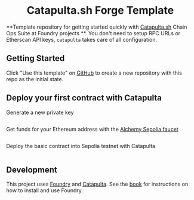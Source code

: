 # <h1 align="center"> Catapulta.sh Forge Template </h1>

**Template repository for getting started quickly with [Catapulta.sh](https://catapulta.sh/docs) Chain Ops Suite at Foundry projects **. You don't need to setup RPC URLs or Etherscan API keys, `catapulta` takes care of all configuration.

## Getting Started

Click "Use this template" on [GitHub](https://github.com/catapulta-sh/catapulta-forge-template) to create a new repository with this repo as the initial state.

## Deploy your first contract with Catapulta
Generate a new private key
```
```
Get funds for your Ethereum address with the [Alchemy Sepolia faucet](https://sepoliafaucet.com/) 
```
```
Deploy the basic contract into Sepolia testnet with Catapulta
```
```

## Development

This project uses [Foundry](https://getfoundry.sh) and [Catapulta](https://catapulta.sh/docs). See the [book](https://book.getfoundry.sh/getting-started/installation.html) for instructions on how to install and use Foundry.

